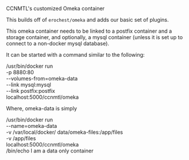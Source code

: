 CCNMTL's customized Omeka container

This builds off of `erochest/omeka` and adds our basic set of
plugins.

This omeka container needs to be linked to a postfix container and a storage container, and optionally, a mysql container (unless it is set up to connect to a non-docker mysql database).

It can be started with a command similar to the following:

  /usr/bin/docker run \
     -p 8880:80 \
     --volumes-from=omeka-data \
     --link mysql:mysql \
     --link postfix:postfix \
     localhost:5000/ccnmtl/omeka

Where, omeka-data is simply

  /usr/bin/docker run \
     --name=omeka-data \
     -v /var/local/docker/ data/omeka-files:/app/files \
     -v /app/files \
     localhost:5000/ccnmtl/omeka \
     /bin/echo I am a data only container